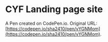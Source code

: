 # CYF Landing page site

A Pen created on CodePen.io. Original URL: [https://codepen.io/sha2410/pen/vYGNMom](https://codepen.io/sha2410/pen/vYGNMom).


